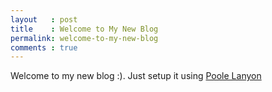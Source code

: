 ```yaml
---
layout   : post
title    : Welcome to My New Blog
permalink: welcome-to-my-new-blog
comments : true
---
```


Welcome to my new blog :). Just setup it using [Poole Lanyon](http://lanyon.getpoole.com/)
